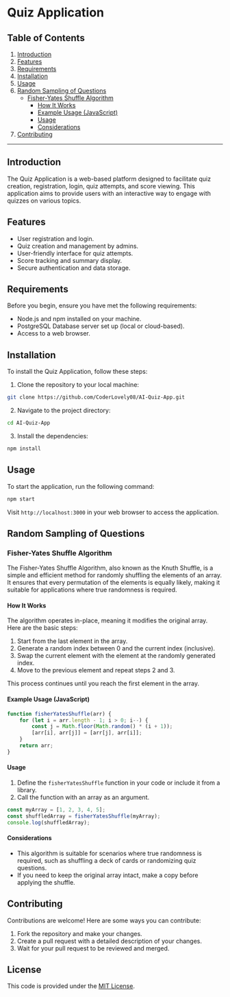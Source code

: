 # Quiz Application

## Table of Contents

1. [Introduction](#introduction)
2. [Features](#features)
3. [Requirements](#requirements)
4. [Installation](#installation)
5. [Usage](#usage)
6. [Random Sampling of Questions](#random-sampling-of-questions)
   - [Fisher-Yates Shuffle Algorithm](#fisher-yates-shuffle-algorithm)
     - [How It Works](#how-it-works)
     - [Example Usage (JavaScript)](#example-usage-javascript)
     - [Usage](#usage-1)
     - [Considerations](#considerations)
7. [Contributing](#contributing)

---

## Introduction

The Quiz Application is a web-based platform designed to facilitate quiz creation, registration, login, quiz attempts, and score viewing. This application aims to provide users with an interactive way to engage with quizzes on various topics.

## Features

- User registration and login.
- Quiz creation and management by admins.
- User-friendly interface for quiz attempts.
- Score tracking and summary display.
- Secure authentication and data storage.

## Requirements

Before you begin, ensure you have met the following requirements:

- Node.js and npm installed on your machine.
- PostgreSQL Database server set up (local or cloud-based).
- Access to a web browser.

## Installation

To install the Quiz Application, follow these steps:

1. Clone the repository to your local machine:

```bash
git clone https://github.com/CoderLovely08/AI-Quiz-App.git
```

2. Navigate to the project directory:

```bash
cd AI-Quiz-App
```

3. Install the dependencies:

```bash
npm install
```

## Usage

To start the application, run the following command:

```bash
npm start
```

Visit `http://localhost:3000` in your web browser to access the application.

## Random Sampling of Questions

### Fisher-Yates Shuffle Algorithm

The Fisher-Yates Shuffle Algorithm, also known as the Knuth Shuffle, is a simple and efficient method for randomly shuffling the elements of an array. It ensures that every permutation of the elements is equally likely, making it suitable for applications where true randomness is required.

#### How It Works

The algorithm operates in-place, meaning it modifies the original array. Here are the basic steps:

1. Start from the last element in the array.
2. Generate a random index between 0 and the current index (inclusive).
3. Swap the current element with the element at the randomly generated index.
4. Move to the previous element and repeat steps 2 and 3.

This process continues until you reach the first element in the array.

#### Example Usage (JavaScript)

```javascript
function fisherYatesShuffle(arr) {
    for (let i = arr.length - 1; i > 0; i--) {
        const j = Math.floor(Math.random() * (i + 1));
        [arr[i], arr[j]] = [arr[j], arr[i]];
    }
    return arr;
}
```

#### Usage

1. Define the `fisherYatesShuffle` function in your code or include it from a library.
2. Call the function with an array as an argument.

```javascript
const myArray = [1, 2, 3, 4, 5];
const shuffledArray = fisherYatesShuffle(myArray);
console.log(shuffledArray);
```

#### Considerations

- This algorithm is suitable for scenarios where true randomness is required, such as shuffling a deck of cards or randomizing quiz questions.
- If you need to keep the original array intact, make a copy before applying the shuffle.

## Contributing

Contributions are welcome! Here are some ways you can contribute:

1. Fork the repository and make your changes.
2. Create a pull request with a detailed description of your changes.
3. Wait for your pull request to be reviewed and merged.

## License

This code is provided under the [MIT License](LICENSE).
